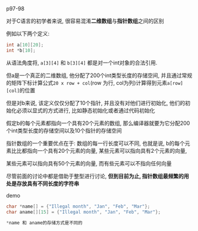 p97-98

对于C语言的初学者来说, 很容易混淆**二维数组**与**指针数组**之间的区别

例如以下两个定义:

```c
int a[10][20];
int *b[10];
```

从语法角度将, `a[3][4]` 和 `b[3][4]` 都是对一个int对象的合法引用.

但a是一个真正的二维数组, 他分配了200个int类型长度的存储空间, 并且通过常规的矩阵下标计算公式`20 x row + col`(row 为行, col为列)计算得到元素`a[row][col]`的位置

但是对b来说, 该定义仅仅分配了10个指针, 并且没有对他们进行初始化, 他们的初始化必须以显式的方式进行, 比如静态初始化或者通过代码初始化

假定b的每个元素都指向一个具有20个元素的数组, 那么编译器就要为它分配200个int类型长度的存储空间以及10个指针的存储空间

指针数组的一个重要优点在于: 数组的每一行长度可以不同, 也就是说, b的每个元素比比都指向一个具有20个元素的向量, 某些元素可以指向具有2个元素的向量,

某些元素可以指向具有50个元素的向量, 而有些元素可以不指向任何向量

尽管前面的讨论中都是借助于整型进行讨论, **但到目前为止, 指针数组最频繁的用处是存放具有不同长度的字符串**


demo

```c
char *name[] = {"Illegal month", "Jan", "Feb", "Mar"};
char aname[][15] = {"Illegal month", "Jan", "Feb", "Mar"};

*name 和 aname的存储方式是不同的
```


